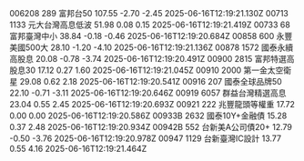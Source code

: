 006208	289	富邦台50	107.55	-2.70	-2.45	2025-06-16T12:19:21.130Z
00713	1133	元大台灣高息低波	51.98	0.08	0.15	2025-06-16T12:19:21.419Z
00733	68	富邦臺灣中小	38.84	-0.18	-0.46	2025-06-16T12:19:20.684Z
00858	600	永豐美國500大	28.10	-1.20	-4.10	2025-06-16T12:19:21.136Z
00878	1572	國泰永續高股息	20.08	-0.78	-3.74	2025-06-16T12:19:20.491Z
00900	2815	富邦特選高股息30	17.12	0.27	1.60	2025-06-16T12:19:21.045Z
00910	2000	第一金太空衛星	29.08	0.62	2.18	2025-06-16T12:19:20.541Z
00916	207	國泰全球品牌50	22.10	-0.71	-3.11	2025-06-16T12:19:20.646Z
00919	6057	群益台灣精選高息	23.04	0.55	2.45	2025-06-16T12:19:20.693Z
00921	222	兆豐龍頭等權重	17.72	0.00	0.00	2025-06-16T12:19:20.586Z
00933B	2632	國泰10Y+金融債	15.28	0.37	2.48	2025-06-16T12:19:20.934Z
00942B	552	台新美A公司債20+	12.79	-0.50	-3.76	2025-06-16T12:19:20.978Z
00947	1129	台新臺灣IC設計	13.77	0.55	4.16	2025-06-16T12:19:21.464Z